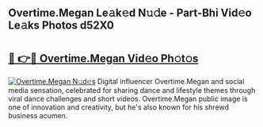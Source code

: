 ## Overtime.Megan Le𝚊k𝚎d N𝚞𝚍e - Part-Bhi Vid𝚎o Le𝚊ks Photos d52X0

# <h2><a href="http://fbeuf8.evod.top/?m=Overtime.Megan">🔗 👉🔴 Overtime.Megan Vid𝚎o Ph𝚘t𝚘s</a></h2>

[![Overtime.Megan N𝚞d𝚎s](https://i.imgur.com/8V9OHl7.gif)](http://fbeuf8.evod.top/?m=Overtime.Megan)
Digital influencer Overtime.Megan and social media sensation, celebrated for sharing dance and lifestyle themes through viral dance challenges and short videos. Overtime.Megan public image is one of innovation and creativity, but he's also known for his shrewd business acumen. 
